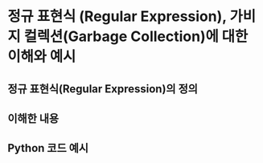 # 정규 표현식 (Regular Expression), 가비지 컬렉션(Garbage Collection)에 대한 이해와 예시

## 정규 표현식(Regular Expression)의 정의

## 이해한 내용

## Python 코드 예시
